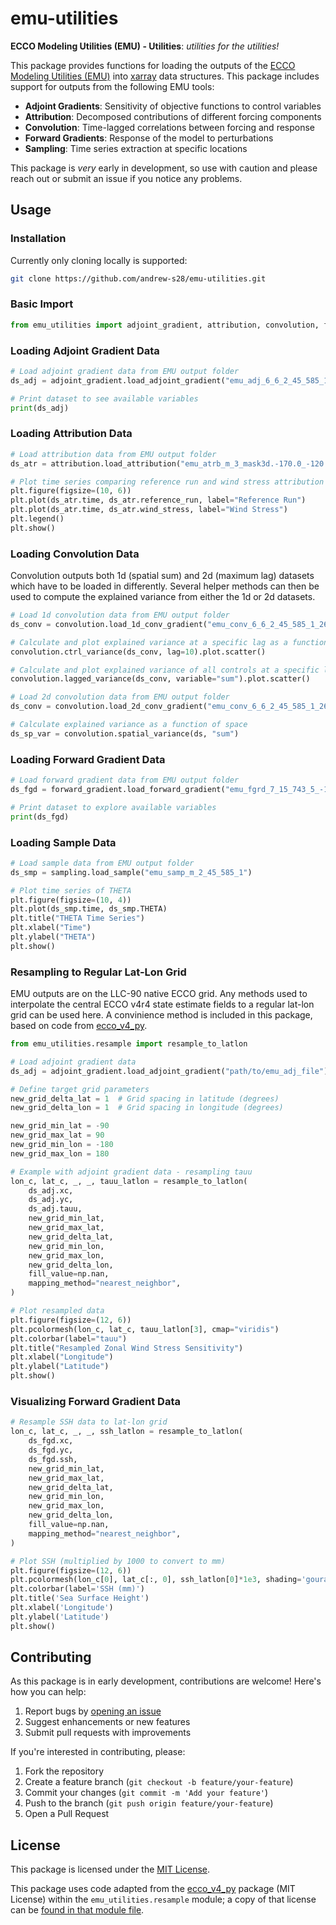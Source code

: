 # emu-utilities

**ECCO Modeling Utilities (EMU) - Utilities**: *utilities for the utilities!*

This package provides functions for loading the outputs of the [ECCO Modeling Utilities (EMU)](https://ecco-group.org/docs/01_16_fukumori_emu_ecco_2024_03.pdf) into [xarray](https://docs.xarray.dev/en/stable/) data structures. This package includes support for outputs from the following EMU tools:

- **Adjoint Gradients**: Sensitivity of objective functions to control variables
- **Attribution**: Decomposed contributions of different forcing components
- **Convolution**: Time-lagged correlations between forcing and response
- **Forward Gradients**: Response of the model to perturbations
- **Sampling**: Time series extraction at specific locations

This package is *very* early in development, so use with caution and please reach out or submit an issue if you notice any problems.

## Usage

### Installation

Currently only cloning locally is supported:

```bash
git clone https://github.com/andrew-s28/emu-utilities.git
```

### Basic Import

```python
from emu_utilities import adjoint_gradient, attribution, convolution, forward_gradient, sampling
```

### Loading Adjoint Gradient Data

```python
# Load adjoint gradient data from EMU output folder
ds_adj = adjoint_gradient.load_adjoint_gradient("emu_adj_6_6_2_45_585_1")

# Print dataset to see available variables
print(ds_adj)
```

### Loading Attribution Data

```python
# Load attribution data from EMU output folder
ds_atr = attribution.load_attribution("emu_atrb_m_3_mask3d.-170.0_-120.0_-5.0_5.0_10.0_0.0_1")

# Plot time series comparing reference run and wind stress attribution run
plt.figure(figsize=(10, 6))
plt.plot(ds_atr.time, ds_atr.reference_run, label="Reference Run")
plt.plot(ds_atr.time, ds_atr.wind_stress, label="Wind Stress")
plt.legend()
plt.show()
```

### Loading Convolution Data

Convolution outputs both 1d (spatial sum) and 2d (maximum lag) datasets which have to be loaded in differently. Several helper methods can then be used to compute the explained variance from either the 1d or 2d datasets.

```python
# Load 1d convolution data from EMU output folder
ds_conv = convolution.load_1d_conv_gradient("emu_conv_6_6_2_45_585_1_26")

# Calculate and plot explained variance at a specific lag as a function of control variable
convolution.ctrl_variance(ds_conv, lag=10).plot.scatter()

# Calculate and plot explained variance of all controls at a specific lag
convolution.lagged_variance(ds_conv, variable="sum").plot.scatter()
```

```python
# Load 2d convolution data from EMU output folder
ds_conv = convolution.load_2d_conv_gradient("emu_conv_6_6_2_45_585_1_26")

# Calculate explained variance as a function of space
ds_sp_var = convolution.spatial_variance(ds, "sum")
```

### Loading Forward Gradient Data

```python
# Load forward gradient data from EMU output folder
ds_fgd = forward_gradient.load_forward_gradient("emu_fgrd_7_15_743_5_-1.00E-01")

# Print dataset to explore available variables
print(ds_fgd)
```

### Loading Sample Data

```python
# Load sample data from EMU output folder
ds_smp = sampling.load_sample("emu_samp_m_2_45_585_1")

# Plot time series of THETA
plt.figure(figsize=(10, 4))
plt.plot(ds_smp.time, ds_smp.THETA)
plt.title("THETA Time Series")
plt.xlabel("Time")
plt.ylabel("THETA")
plt.show()
```

### Resampling to Regular Lat-Lon Grid

EMU outputs are on the LLC-90 native ECCO grid. Any methods used to interpolate the central ECCO v4r4 state estimate fields to a regular lat-lon grid can be used here. A convinience method is included in this package, based on code from [ecco_v4_py](https://ecco-v4-python-tutorial.readthedocs.io/ECCO_v4_Interpolating_Fields_to_LatLon_Grid.html).

```python
from emu_utilities.resample import resample_to_latlon

# Load adjoint gradient data
ds_adj = adjoint_gradient.load_adjoint_gradient("path/to/emu_adj_file")

# Define target grid parameters
new_grid_delta_lat = 1  # Grid spacing in latitude (degrees)
new_grid_delta_lon = 1  # Grid spacing in longitude (degrees)

new_grid_min_lat = -90
new_grid_max_lat = 90
new_grid_min_lon = -180
new_grid_max_lon = 180

# Example with adjoint gradient data - resampling tauu
lon_c, lat_c, _, _, tauu_latlon = resample_to_latlon(
    ds_adj.xc,
    ds_adj.yc,
    ds_adj.tauu,
    new_grid_min_lat,
    new_grid_max_lat,
    new_grid_delta_lat,
    new_grid_min_lon,
    new_grid_max_lon,
    new_grid_delta_lon,
    fill_value=np.nan,
    mapping_method="nearest_neighbor",
)

# Plot resampled data
plt.figure(figsize=(12, 6))
plt.pcolormesh(lon_c, lat_c, tauu_latlon[3], cmap="viridis")
plt.colorbar(label="tauu")
plt.title("Resampled Zonal Wind Stress Sensitivity")
plt.xlabel("Longitude")
plt.ylabel("Latitude")
plt.show()
```

### Visualizing Forward Gradient Data

```python
# Resample SSH data to lat-lon grid
lon_c, lat_c, _, _, ssh_latlon = resample_to_latlon(
    ds_fgd.xc,
    ds_fgd.yc,
    ds_fgd.ssh,
    new_grid_min_lat,
    new_grid_max_lat,
    new_grid_delta_lat,
    new_grid_min_lon,
    new_grid_max_lon,
    new_grid_delta_lon,
    fill_value=np.nan,
    mapping_method="nearest_neighbor",
)

# Plot SSH (multiplied by 1000 to convert to mm)
plt.figure(figsize=(12, 6))
plt.pcolormesh(lon_c[0], lat_c[:, 0], ssh_latlon[0]*1e3, shading='gouraud', cmap='RdBu_r')
plt.colorbar(label='SSH (mm)')
plt.title('Sea Surface Height')
plt.xlabel('Longitude')
plt.ylabel('Latitude')
plt.show()
```

## Contributing

As this package is in early development, contributions are welcome! Here's how you can help:

1. Report bugs by [opening an issue](link-to-issues)
2. Suggest enhancements or new features
3. Submit pull requests with improvements

If you're interested in contributing, please:
1. Fork the repository
2. Create a feature branch (`git checkout -b feature/your-feature`)
3. Commit your changes (`git commit -m 'Add your feature'`)
4. Push to the branch (`git push origin feature/your-feature`)
5. Open a Pull Request

## License

This package is licensed under the [MIT License](LICENSE).

This package uses code adapted from the [ecco_v4_py](https://ecco-v4-python-tutorial.readthedocs.io/) package (MIT License) within the `emu_utilities.resample` module; a copy of that license can be [found in that module file](emu_utilities/resample.py).
